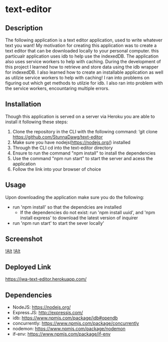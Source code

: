 # text-editor

## Description

The following application is a text editor application, used to write whatever text you want! My motivation for creating this application was to create a text editor that can be downloaded locally to your personal computer. this particualr application uses idb to help use the indexedDB. The application also uses service workers to help with caching. During the development of this project I learned how to retrieve and store data using the idb wrapper for indexedDB. I also learned how to create an installable application as well as utilzie service workers to help with caching! I ran into problems on figuring out which get methods to utilzie for idb. I also ran into problem with the service workers, encountaring multiple errors.
## Installation 

Though this application is served on a server via Heroku you are able to install it following these steps:

1. Clone the repository in the CLI with the following command: ‘git clone https://github.com/StunnaDawg/text-editor
2. Make sure you have nodejs(https://nodejs.org/) installed
3. Through the CLI cd into the text-editor directory
4. Ensure to run the command "npm install" to install the dependencies
5. Use the command "npm run start" to start the server and acess the application
6. Follow the link into your browser of choice

## Usage

Upon downloading the application make sure you do the following:
- run 'npm install' so that the dependcies are installed
  - If the dependencies do not exist: run 'npm install uuid', and 'npm install express' to download the latest version of inquirer
- run 'npm run start' to start the sever locally'

## Screenshot

[!Alt](./images/Screenshot%202023-06-01%20at%2010.15.25%20PM.png)
[!Alt](./images/Screenshot%202023-06-01%20at%2010.16.07%20PM.png)

## Deployed Link

https://jwa-text-editor.herokuapp.com/

## Dependencies 
- NodeJS: https://nodejs.org/ 
- Express.JS: http://expressjs.com/
- idb: https://www.npmjs.com/package/idb#opendb
- concurrently: https://www.npmjs.com/package/concurrently
- nodemon: https://www.npmjs.com/package/nodemon
- if-env: https://www.npmjs.com/package/if-env
